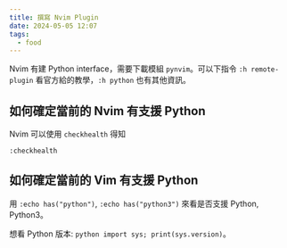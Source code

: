 ```yaml
---
title: 撰寫 Nvim Plugin
date: 2024-05-05 12:07
tags:
  - food
---
```


Nvim 有建 Python interface，需要下載模組 `pynvim`。可以下指令 `:h remote-plugin` 看官方給的教學，`:h python` 也有其他資訊。


## 如何確定當前的 Nvim 有支援 Python
Nvim 可以使用 `checkhealth` 得知
```
:checkhealth
```

## 如何確定當前的 Vim 有支援 Python
用 `:echo has("python")`, `:echo has("python3")` 來看是否支援 Python, Python3。

想看 Python 版本: `python import sys; print(sys.version)`。

